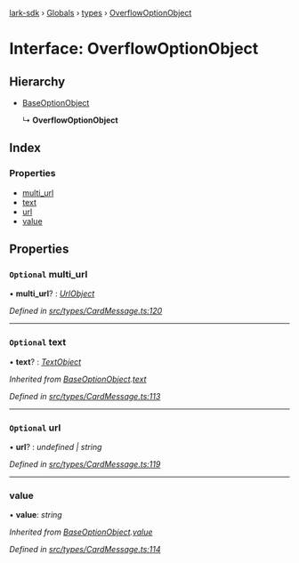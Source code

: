 [lark-sdk](../README.md) › [Globals](../globals.md) › [types](../modules/types.md) › [OverflowOptionObject](types.overflowoptionobject.md)

# Interface: OverflowOptionObject

## Hierarchy

* [BaseOptionObject](types.baseoptionobject.md)

  ↳ **OverflowOptionObject**

## Index

### Properties

* [multi_url](types.overflowoptionobject.md#optional-multi_url)
* [text](types.overflowoptionobject.md#optional-text)
* [url](types.overflowoptionobject.md#optional-url)
* [value](types.overflowoptionobject.md#value)

## Properties

### `Optional` multi_url

• **multi_url**? : *[UrlObject](types.urlobject.md)*

*Defined in [src/types/CardMessage.ts:120](https://github.com/TbhT/lark-sdk/blob/5ecb791/src/types/CardMessage.ts#L120)*

___

### `Optional` text

• **text**? : *[TextObject](../modules/types.md#textobject)*

*Inherited from [BaseOptionObject](types.baseoptionobject.md).[text](types.baseoptionobject.md#optional-text)*

*Defined in [src/types/CardMessage.ts:113](https://github.com/TbhT/lark-sdk/blob/5ecb791/src/types/CardMessage.ts#L113)*

___

### `Optional` url

• **url**? : *undefined | string*

*Defined in [src/types/CardMessage.ts:119](https://github.com/TbhT/lark-sdk/blob/5ecb791/src/types/CardMessage.ts#L119)*

___

###  value

• **value**: *string*

*Inherited from [BaseOptionObject](types.baseoptionobject.md).[value](types.baseoptionobject.md#value)*

*Defined in [src/types/CardMessage.ts:114](https://github.com/TbhT/lark-sdk/blob/5ecb791/src/types/CardMessage.ts#L114)*
